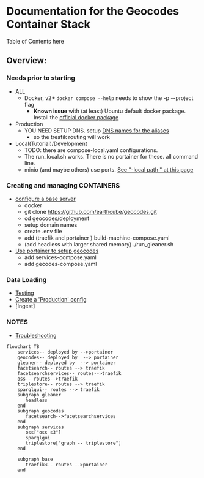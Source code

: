 # Documentation for the Geocodes Container Stack

Table of Contents here


## Overview:
### Needs prior to starting
  * ALL
    * Docker, v2+ `docker compose --help` needs to show the -p --project flag
      * **Known issue** with (at least) Ubuntu default docker package. Install the [official docker package](https://docs.docker.com/engine/install/ubuntu/)
  * Production
    * YOU NEED SETUP DNS.  setup [DNS names for the aliases](https://raw.githubusercontent.com/earthcube/geocodes/main/deployment/hosts.geocodes) 
      * so the treafik routing will work
  * Local(Tutorial)/Development
    * TODO: there are compose-local.yaml configurations. 
    * The run_local.sh works. There is no portainer for these. all command line.
    * minio (and maybe others) use ports. [See "-local path " at this page](./stack_machines.md)
### Creating and managing CONTAINERS
  * [configure a base server](./setup_base_machine_configuration.md)
      * docker
      * git clone https://github.com/earthcube/geocodes.git
      * cd geocodes/deployment
      * setup domain names
      * create .env file
      * add  (traefik and portainer ) build-machine-compose.yaml
      * (add headless with larger shared memory) ./run_gleaner.sh   
  * [Use portainer to setup geocodes ](./setup_geocodes_containers.md)
      * add services-compose.yaml
      * add gecodes-compose.yaml

### Data Loading

* [Testing](indexing_with_gleanerio_for_testing.md(./))
* [Create a  'Production' config](production/creatingProductionConfigs.md) 
* [Ingest]

### NOTES
* [Troubleshooting](troubleshooting.md)

~~~mermaid
flowchart TB
    services-- deployed by -->portainer
    geocodes-- deployed by  --> portainer
    gleaner-- deployed by  --> portainer
    facetsearch-- routes --> traefik
    facetsearchservices-- routes-->traefik
    oss-- routes-->traefik
    triplestore-- routes --> traefik
    sparqlgui-- routes --> traefik
    subgraph gleaner
       headless
    end
    subgraph geocodes
       facetsearch-->facetsearchservices
    end
    subgraph services
       oss["oss s3"]
       sparqlgui
       triplestore["graph -- triplestore"]
    end

    subgraph base
       traefik<-- routes -->portainer
    end

~~~
